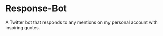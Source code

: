# Response-Bot

A Twitter bot that responds to any mentions on my personal account with 
inspiring quotes. 
